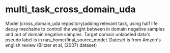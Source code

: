 # multi_task_cross_domain_uda
Model (cross_domain_uda repository)adding relevant task, using half life decay mechaine to controll the weight between in domain negative samples and out of domain negative samples.
Target domain unlabeled data's pseudo label is in nas_home/final_source_model. Dateset is from Amzon's english review (Blitzer et al, (2007) dataset)
